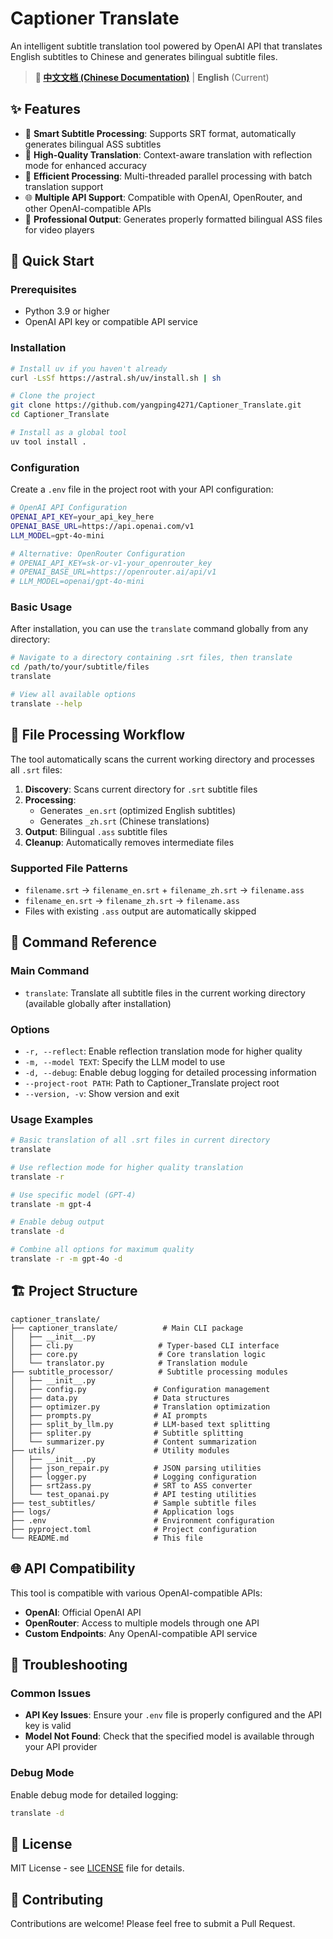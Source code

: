 # Captioner Translate

An intelligent subtitle translation tool powered by OpenAI API that translates English subtitles to Chinese and generates bilingual subtitle files.

> **📖 [中文文档 (Chinese Documentation)](README_zh.md)** | **English** (Current)

## ✨ Features

- 🎯 **Smart Subtitle Processing**: Supports SRT format, automatically generates bilingual ASS subtitles
- 🔄 **High-Quality Translation**: Context-aware translation with reflection mode for enhanced accuracy
- 🚀 **Efficient Processing**: Multi-threaded parallel processing with batch translation support
- 🌐 **Multiple API Support**: Compatible with OpenAI, OpenRouter, and other OpenAI-compatible APIs
- 📝 **Professional Output**: Generates properly formatted bilingual ASS files for video players

## 🚀 Quick Start

### Prerequisites

- Python 3.9 or higher
- OpenAI API key or compatible API service

### Installation

```bash
# Install uv if you haven't already
curl -LsSf https://astral.sh/uv/install.sh | sh

# Clone the project
git clone https://github.com/yangping4271/Captioner_Translate.git
cd Captioner_Translate

# Install as a global tool
uv tool install .
```

### Configuration

Create a `.env` file in the project root with your API configuration:

```bash
# OpenAI API Configuration
OPENAI_API_KEY=your_api_key_here
OPENAI_BASE_URL=https://api.openai.com/v1
LLM_MODEL=gpt-4o-mini

# Alternative: OpenRouter Configuration
# OPENAI_API_KEY=sk-or-v1-your_openrouter_key
# OPENAI_BASE_URL=https://openrouter.ai/api/v1
# LLM_MODEL=openai/gpt-4o-mini
```

### Basic Usage

After installation, you can use the `translate` command globally from any directory:

```bash
# Navigate to a directory containing .srt files, then translate
cd /path/to/your/subtitle/files
translate

# View all available options
translate --help
```

## 📁 File Processing Workflow

The tool automatically scans the current working directory and processes all `.srt` files:

1. **Discovery**: Scans current directory for `.srt` subtitle files
2. **Processing**:
   - Generates `_en.srt` (optimized English subtitles)
   - Generates `_zh.srt` (Chinese translations)
3. **Output**: Bilingual `.ass` subtitle files
4. **Cleanup**: Automatically removes intermediate files

### Supported File Patterns

- `filename.srt` → `filename_en.srt` + `filename_zh.srt` → `filename.ass`
- `filename_en.srt` → `filename_zh.srt` → `filename.ass`
- Files with existing `.ass` output are automatically skipped

## 🔧 Command Reference

### Main Command

- `translate`: Translate all subtitle files in the current working directory (available globally after installation)

### Options

- `-r, --reflect`: Enable reflection translation mode for higher quality
- `-m, --model TEXT`: Specify the LLM model to use
- `-d, --debug`: Enable debug logging for detailed processing information
- `--project-root PATH`: Path to Captioner_Translate project root
- `--version, -v`: Show version and exit

### Usage Examples

```bash
# Basic translation of all .srt files in current directory
translate

# Use reflection mode for higher quality translation
translate -r

# Use specific model (GPT-4)
translate -m gpt-4

# Enable debug output
translate -d

# Combine all options for maximum quality
translate -r -m gpt-4o -d
```

## 🏗️ Project Structure

```
captioner_translate/
├── captioner_translate/          # Main CLI package
│   ├── __init__.py
│   ├── cli.py                   # Typer-based CLI interface
│   ├── core.py                  # Core translation logic
│   └── translator.py            # Translation module
├── subtitle_processor/          # Subtitle processing modules
│   ├── __init__.py
│   ├── config.py               # Configuration management
│   ├── data.py                 # Data structures
│   ├── optimizer.py            # Translation optimization
│   ├── prompts.py              # AI prompts
│   ├── split_by_llm.py         # LLM-based text splitting
│   ├── spliter.py              # Subtitle splitting
│   └── summarizer.py           # Content summarization
├── utils/                      # Utility modules
│   ├── __init__.py
│   ├── json_repair.py          # JSON parsing utilities
│   ├── logger.py               # Logging configuration
│   ├── srt2ass.py              # SRT to ASS converter
│   └── test_opanai.py          # API testing utilities
├── test_subtitles/             # Sample subtitle files
├── logs/                       # Application logs
├── .env                        # Environment configuration
├── pyproject.toml              # Project configuration
└── README.md                   # This file
```

## 🌐 API Compatibility

This tool is compatible with various OpenAI-compatible APIs:

- **OpenAI**: Official OpenAI API
- **OpenRouter**: Access to multiple models through one API
- **Custom Endpoints**: Any OpenAI-compatible API service

## 🐛 Troubleshooting

### Common Issues

- **API Key Issues**: Ensure your `.env` file is properly configured and the API key is valid
- **Model Not Found**: Check that the specified model is available through your API provider

### Debug Mode

Enable debug mode for detailed logging:
```bash
translate -d
```

## 📄 License

MIT License - see [LICENSE](LICENSE) file for details.

## 🤝 Contributing

Contributions are welcome! Please feel free to submit a Pull Request.

